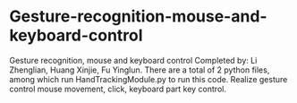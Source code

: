 # Gesture-recognition-mouse-and-keyboard-control
Gesture recognition, mouse and keyboard control
Completed by: Li Zhenglian, Huang Xinjie, Fu Yinglun.
There are a total of 2 python files, among which run HandTrackingModule.py to run this code.
Realize gesture control mouse movement, click, keyboard part key control.
